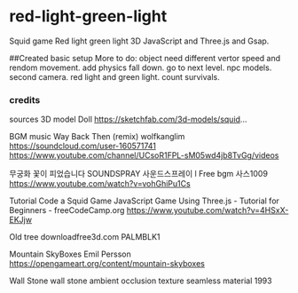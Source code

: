 # red-light-green-light
Squid game Red light green light 3D JavaScript and Three.js and Gsap.

##Created basic setup 
More to do: object need different vertor speed and rendom movement.
add physics fall down. go to next level. npc models. second camera.
red light and green light. count survivals.

### credits

sources 
3D model Doll
 https://sketchfab.com/3d-models/squid...

BGM music
 Way Back Then (remix) wolfkanglim  
https://soundcloud.com/user-160571741
https://www.youtube.com/channel/UCsoR1FPL-sM05wd4jb8TvGg/videos

무궁화 꽃이 피었습니다
   SOUNDSPRAY 사운드스프레이 l Free bgm 사스1009
https://www.youtube.com/watch?v=vohGhiPu1Cs

Tutorial
Code a Squid Game JavaScript Game Using Three.js - Tutorial for Beginners - freeCodeCamp.org
 https://www.youtube.com/watch?v=4HSxX-EKJjw


 Old tree
 downloadfree3d.com PALMBLK1

 Mountain SkyBoxes
Emil Persson
 https://opengameart.org/content/mountain-skyboxes


 Wall Stone
  wall stone ambient occlusion texture seamless material 1993
